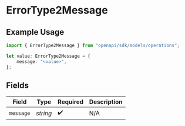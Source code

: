 # ErrorType2Message

## Example Usage

```typescript
import { ErrorType2Message } from "openapi/sdk/models/operations";

let value: ErrorType2Message = {
    message: "<value>",
};
```

## Fields

| Field              | Type               | Required           | Description        |
| ------------------ | ------------------ | ------------------ | ------------------ |
| `message`          | *string*           | :heavy_check_mark: | N/A                |